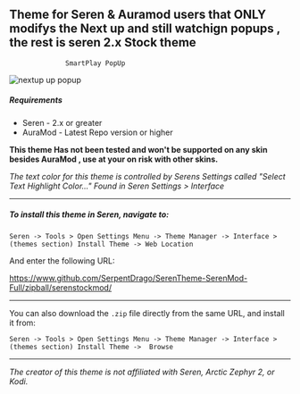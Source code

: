 ## Theme for Seren & Auramod users that ONLY modifys the Next up and still watchign popups , the rest is seren 2.x Stock theme
                  SmartPlay PopUp             
![nextup up popup](https://i.imgur.com/dsaUpuE.jpg)


##### Requirements
* Seren - 2.x or greater
* AuraMod - Latest Repo version or higher 

**This theme Has not been tested and won't be supported on any skin besides AuraMod , use at your on risk with other skins.**

*The text color for this theme is controlled by Serens  Settings called "Select Text Highlight Color..." Found in Seren Settings > Interface*

-----------

##### To install this theme in Seren, navigate to:

`Seren -> Tools > Open Settings Menu -> Theme Manager -> Interface > (themes section) Install Theme -> Web Location`

And enter  the following URL:

https://www.github.com/SerpentDrago/SerenTheme-SerenMod-Full/zipball/serenstockmod/

------------


You can also download the `.zip` file directly from the same URL, and install it from:

`Seren -> Tools > Open Settings Menu -> Theme Manager -> Interface > (themes section) Install Theme ->  Browse`

------------




*The creator of this theme is not affiliated with Seren, Arctic Zephyr 2, or Kodi.*

